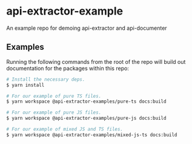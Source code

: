 # api-extractor-example

An example repo for demoing api-extractor and api-documenter

## Examples

Running the following commands from the root of the repo will build out documentation for the packages within this repo:

```sh
# Install the necessary deps.
$ yarn install
```

```sh
# For our example of pure TS files.
$ yarn workspace @api-extractor-examples/pure-ts docs:build
```

```sh
# For our example of pure JS files.
$ yarn workspace @api-extractor-examples/pure-js docs:build
```

```sh
# For our example of mixed JS and TS files.
$ yarn workspace @api-extractor-examples/mixed-js-ts docs:build
```
